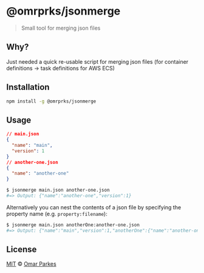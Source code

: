 # @omrprks/jsonmerge
> Small tool for merging json files

## Why?
Just needed a quick re-usable script for merging json files (for container definitions -> task definitions for AWS ECS)

## Installation
```sh
npm install -g @omrprks/jsonmerge
```

## Usage
```json
// main.json
{
  "name": "main",
  "version": 1
}
// another-one.json
{
  "name": "another-one"
}
```
```sh
$ jsonmerge main.json another-one.json
#=> Output: {"name":"another-one","version":1}
```

Alternatively you can nest the contents of a json file by specifying the property name (e.g. `property:filename`):
```sh
$ jsonmerge main.json anotherOne:another-one.json
#=> Output: {"name":"main","version":1,"anotherOne":{"name":"another-one"}}
```

## License
[MIT](./LICENSE) © [Omar Parkes](https://github.com/omrprks)
